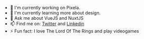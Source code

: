 - 🔭 I'm currently working on Pixela.
- 🌱 I'm currently learning more about design.
- 💬 Ask me about VueJS and NuxtJS
- 📫 Find me on: [Twitter](https://twitter.com/Kunsih6) and [Linkedin](https://www.linkedin.com/in/kunsih6/)
- ⚡ Fun fact: I love The Lord Of The Rings and play videogames
